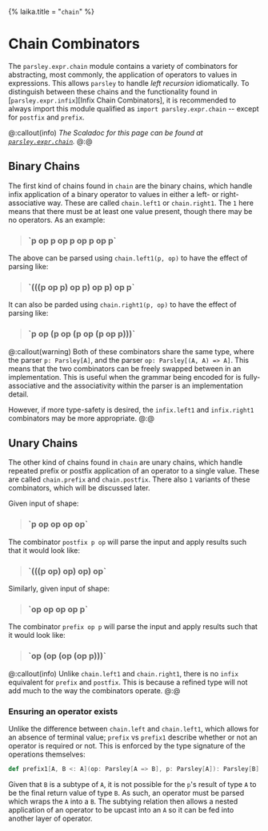 {%
laika.title = "`chain`"
%}

# Chain Combinators
The `parsley.expr.chain` module contains a variety of combinators for abstracting, most commonly, the application of
operators to values in expressions. This allows `parsley` to
handle *left recursion* idiomatically. To distinguish between
these chains and the functionality found in [`parsley.expr.infix`][Infix Chain Combinators], it is recommended to always import this module qualified as `import parsley.expr.chain` -- except for `postfix` and `prefix`.

@:callout(info)
*The Scaladoc for this page can be found at [`parsley.expr.chain`](@:api(parsley.expr.chain$)).*
@:@

## Binary Chains
The first kind of chains found in `chain` are the binary chains,
which handle infix application of a binary operator to values
in either a left- or right-associative way. These are called `chain.left1` or `chain.right1`. The `1` here means that there
must be at least one value present, though there may be no
operators. As an example:

> <h3>`p op p op p op p op p`</h3>

The above can be parsed using `chain.left1(p, op)` to have the
effect of parsing like:

> <h3>`(((p op p) op p) op p) op p`</h3>

It can also be parded using `chain.right1(p, op)` to have the
effect of parsing like:

> <h3>`p op (p op (p op (p op p)))`</h3>

@:callout(warning)
Both of these combinators share the same type, where the parser
`p: Parsley[A]`, and the parser `op: Parsley[(A, A) => A]`. This
means that the two combinators can be freely swapped between
in an implementation. This is useful when the grammar being
encoded for is fully-associative and the associativity within
the parser is an implementation detail.

However, if more type-safety is desired, the `infix.left1` and
`infix.right1` combinators may be more appropriate.
@:@

## Unary Chains
The other kind of chains found in `chain` are unary chains, which
handle repeated prefix or postfix application of an operator to
a single value. These are called `chain.prefix` and
`chain.postfix`. There also `1` variants of these combinators, which will be discussed later.

Given input of shape:

> <h3>`p op op op op`</h3>

The combinator `postfix p op` will parse the input and apply
results such that it would look like:

> <h3>`(((p op) op) op) op`</h3>

Similarly, given input of shape:

> <h3>`op op op op p`</h3>

The combinator `prefix op p` will parse the input and apply
results such that it would look like:

> <h3>`op (op (op (op p)))`</h3>

@:callout(info)
Unlike `chain.left1` and `chain.right1`, there is no `infix`
equivalent for `prefix` and `postfix`. This is because a
refined type will not add much to the way the combinators
operate.
@:@

### Ensuring an operator exists
Unlike the difference between `chain.left` and `chain.left1`,
which allows for an absence of terminal value; `prefix` vs `prefix1` describe whether or not an operator is required
or not. This is enforced by the type signature of the operations
themselves:

```scala
def prefix1[A, B <: A](op: Parsley[A => B], p: Parsley[A]): Parsley[B]
```

Given that `B` is a subtype of `A`, it is not possible for the
`p`'s result of type `A` to be the final return value of type `B`. As such, an operator must be parsed which wraps the `A`
into a `B`. The subtying relation then allows a nested application of an operator to be upcast into an `A` so it can
be fed into another layer of operator.
